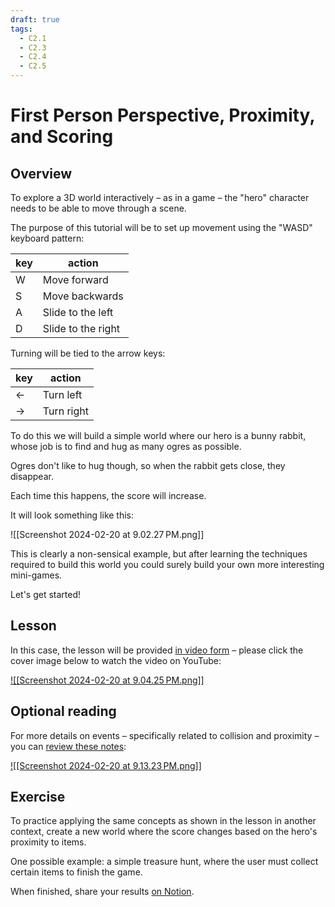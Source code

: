 ```yaml
---
draft: true
tags:
  - C2.1
  - C2.3
  - C2.4
  - C2.5
---
```


# First Person Perspective, Proximity, and Scoring

## Overview

To explore a 3D world interactively – as in a game – the "hero" character needs to be able to move through a scene.

The purpose of this tutorial will be to set up movement using the "WASD" keyboard pattern:

|key|action|
|-|-|
|W|Move forward|
|S|Move backwards|
|A|Slide to the left|
|D|Slide to the right|

Turning will be tied to the arrow keys:

|key|action|
|-|-|
|←|Turn left|
|→|Turn right|

To do this we will build a simple world where our hero is a bunny rabbit, whose job is to find and hug as many ogres as possible.

Ogres don't like to hug though, so when the rabbit gets close, they disappear.

Each time this happens, the score will increase.

It will look something like this:

![[Screenshot 2024-02-20 at 9.02.27 PM.png]]

This is clearly a non-sensical example, but after learning the techniques required to build this world you could surely build your own more interesting mini-games.

Let's get started!

## Lesson

In this case, the lesson will be provided [in video form](https://youtu.be/NkWOZrwL5aA) – please click the cover image below to watch the video on YouTube:

[![[Screenshot 2024-02-20 at 9.04.25 PM.png]]](https://youtu.be/NkWOZrwL5aA)

## Optional reading

For more details on events – specifically related to collision and proximity – you can [review these notes](https://docs.google.com/presentation/d/1gezpwu1o75FShUS69x48ZLM6C4D3xLISR5lfwt-OSuo/edit#slide=id.g3d02c045dc_0_152):

[![[Screenshot 2024-02-20 at 9.13.23 PM.png]]](https://docs.google.com/presentation/d/1gezpwu1o75FShUS69x48ZLM6C4D3xLISR5lfwt-OSuo/edit#slide=id.g3d02c045dc_0_152)

## Exercise

To practice applying the same concepts as shown in the lesson in another context, create a new world where the score changes based on the hero's proximity to items.

One possible example: a simple treasure hunt, where the user must collect certain items to finish the game.

When finished, share your results [on Notion](https://notion.so).





